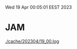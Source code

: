 Wed 19 Apr 00:05:01 EEST 2023
# JAM
<a href='./cache/202304/19_00.log'>./cache/202304/19_00.log</a>

